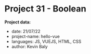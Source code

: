 # Project 31 - Boolean

**Project data:**

* date: 21/07/22
* project-name: hello-vue
* languages: JS, VUEJS, HTML, CSS
* author: Kevin Baly